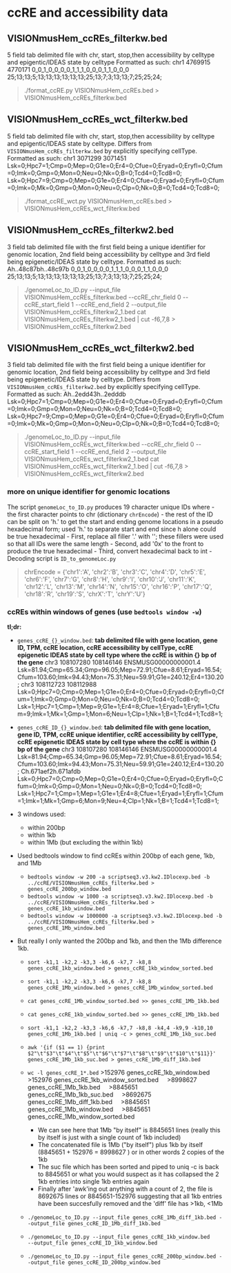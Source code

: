 # ccRE and accessibility data

## VISIONmusHem_ccREs_filterkw.bed
5 field tab delimited file with chr, start, stop,then accessibility by celltype and epigentic/IDEAS state by celltype
Formatted as such:
chr1    4769915 4770171 0_0_1_0_0_0_0_1_1_1_0_0_0_1_1_0_0_0     25;13;13;5;13;13;13;13;13;13;25;13;7;3;13;13;7;25;25;24;

>./format_ccRE.py VISIONmusHem_ccREs.bed > VISIONmusHem_ccREs_filterkw.bed

## VISIONmusHem_ccREs_wct_filterkw.bed
5 field tab delimited file with chr, start, stop,then accessibility by celltype and epigentic/IDEAS state by celltype. Differs from `VISIONmusHem_ccREs_filterkw.bed` by explicitly specifying cellType. Formatted as such:
chr1    3071299 3071451 Lsk=0;Hpc7=1;Cmp=0;Mep=0;G1e=0;Er4=0;Cfue=0;Eryad=0;Eryfl=0;Cfum=0;Imk=0;Gmp=0;Mon=0;Neu=0;Nk=0;B=0;Tcd4=0;Tcd8=0;      Lsk=0;Hpc7=9;Cmp=0;Mep=0;G1e=0;Er4=0;Cfue=0;Eryad=0;Eryfl=0;Cfum=0;Imk=0;Mk=0;Gmp=0;Mon=0;Neu=0;Clp=0;Nk=0;B=0;Tcd4=0;Tcd8=0;

>./format_ccRE_wct.py VISIONmusHem_ccREs.bed > VISIONmusHem_ccREs_wct_filterkw.bed

## VISIONmusHem_ccREs_filterkw2.bed
3 field tab delimited file with the first field being a unique identifier for genomic location, 2nd field being accessibility by celltype and 3rd field being epigenetic/IDEAS state by celltype.
Formatted as such:
Ah..48c87bh..48c97b     0_0_1_0_0_0_0_1_1_1_0_0_0_1_1_0_0_0     25;13;13;5;13;13;13;13;13;13;25;13;7;3;13;13;7;25;25;24;

> ./genomeLoc_to_ID.py --input_file VISIONmusHem_ccREs_filterkw.bed --ccRE_chr_field 0 --ccRE_start_field 1 --ccRE_end_field 2 --output_file VISIONmusHem_ccREs_filterkw2_1.bed
> cat VISIONmusHem_ccREs_filterkw2_1.bed | cut -f6,7,8 > VISIONmusHem_ccREs_filterkw2.bed

## VISIONmusHem_ccREs_wct_filterkw2.bed
3 field tab delimited file with the first field being a unique identifier for genomic location, 2nd field being accessibility by celltype and 3rd field being epigenetic/IDEAS state by celltype. Differs from `VISIONmusHem_ccREs_filterkw2.bed` by explicitly specifying cellType. Formatted as such:
Ah..2edd43h..2edddb     Lsk=0;Hpc7=1;Cmp=0;Mep=0;G1e=0;Er4=0;Cfue=0;Eryad=0;Eryfl=0;Cfum=0;Imk=0;Gmp=0;Mon=0;Neu=0;Nk=0;B=0;Tcd4=0;Tcd8=0;      Lsk=0;Hpc7=9;Cmp=0;Mep=0;G1e=0;Er4=0;Cfue=0;Eryad=0;Eryfl=0;Cfum=0;Imk=0;Mk=0;Gmp=0;Mon=0;Neu=0;Clp=0;Nk=0;B=0;Tcd4=0;Tcd8=0;

> ./genomeLoc_to_ID.py --input_file VISIONmusHem_ccREs_wct_filterkw.bed --ccRE_chr_field 0 --ccRE_start_field 1 --ccRE_end_field 2 --output_file VISIONmusHem_ccREs_wct_filterkw2_1.bed
> cat VISIONmusHem_ccREs_wct_filterkw2_1.bed | cut -f6,7,8 > VISIONmusHem_ccREs_wct_filterkw2.bed

### more on unique identifier for genomic locations
The script `genomeLoc_to_ID.py` produces 19 character unique IDs where
    -   the first character points to chr (dictionary `chrEncode`)
    -   the rest of the ID can be split on 'h.' to get the start and ending genome locations in a pseudo hexadecimal form; used 'h.' to separate start and end since h alone could be true hexadecimal
        -   First, replace all filler '.' with ''; these fillers were used so that all IDs were the same length
        -   Second, add '0x' to the front to produce the true hexadecimal
        -   Third, convert hexadecimal back to int
        -   Decoding script is `ID_to_genomeLoc.py`

>chrEncode = {'chr1':'A',
            'chr2':'B',
            'chr3':'C',
            'chr4':'D',
            'chr5':'E',
            'chr6':'F',
            'chr7':'G',
            'chr8':'H',
            'chr9':'I',
            'chr10':'J',
            'chr11':'K',
            'chr12':'L',
            'chr13':'M',
            'chr14':'N',
            'chr15':'O',
            'chr16':'P',
            'chr17':'Q',
            'chr18':'R',
            'chr19':'S',
            'chrX':'T',
            'chrY':'U'}

### ccREs within windows of genes (use `bedtools window -w`)
**tl;dr:**
  - `genes_ccRE_{}_window.bed`:
  **tab delimited file with gene location, gene ID, TPM, ccRE location, ccRE accessibility by cellType, ccRE epigenetic IDEAS state by cell type where the ccRE is within {} bp of the gene**
  chr3    108107280       108146146       ENSMUSG00000000001.4    Lsk=81.94;Cmp=65.34;Gmp=96.05;Mep=72.91;Cfue=8.61;Eryad=16.54;Cfum=103.60;Imk=94.43;Mon=75.31;Neu=59.91;G1e=240.12;Er4=130.20;  chr3    108112723       108112988
         Lsk=0;Hpc7=0;Cmp=0;Mep=1;G1e=0;Er4=0;Cfue=0;Eryad=0;Eryfl=0;Cfum=1;Imk=0;Gmp=0;Mon=0;Neu=0;Nk=0;B=0;Tcd4=0;Tcd8=0;      Lsk=1;Hpc7=1;Cmp=1;Mep=9;G1e=1;Er4=8;Cfue=1;Eryad=1;Eryfl=1;Cfum=9;Imk=1;Mk=1;Gmp=1;Mon=6;Neu=1;Clp=1;Nk=1;B=1;Tcd4=1;Tcd8=1;
  - `genes_ccRE_ID_{}_window.bed`:
  **tab delimited file with gene location, gene ID, TPM, ccRE unique identifier, ccRE accessibility by cellType, ccRE epigenetic IDEAS state by cell type where the ccRE is within {} bp of the gene**
    chr3    108107280       108146146       ENSMUSG00000000001.4    Lsk=81.94;Cmp=65.34;Gmp=96.05;Mep=72.91;Cfue=8.61;Eryad=16.54;Cfum=103.60;Imk=94.43;Mon=75.31;Neu=59.91;G1e=240.12;Er4=130.20;  Ch.671aef2h.671afdb     Lsk=0;Hpc7=0;Cmp=0;Mep=0;G1e=0;Er4=0;Cfue=0;Eryad=0;Eryfl=0;Cfum=0;Imk=0;Gmp=0;Mon=1;Neu=0;Nk=0;B=0;Tcd4=0;Tcd8=0;      Lsk=1;Hpc7=1;Cmp=1;Mep=1;G1e=1;Er4=8;Cfue=1;Eryad=1;Eryfl=1;Cfum=1;Imk=1;Mk=1;Gmp=6;Mon=9;Neu=4;Clp=1;Nk=1;B=1;Tcd4=1;Tcd8=1;
  - 3 windows used:
    - within 200bp
    - within 1kb 
    - within 1Mb (but excluding the within 1kb)



- Used bedtools window to find ccREs within 200bp of each gene, 1kb, and 1Mb
  - `bedtools window -w 200 -a scriptseq3.v3.kw2.IDlocexp.bed -b ../ccRE/VISIONmusHem_ccREs_filterkw.bed > genes_ccRE_200bp_window.bed`
  - `bedtools window -w 1000 -a scriptseq3.v3.kw2.IDlocexp.bed -b ../ccRE/VISIONmusHem_ccREs_filterkw.bed > genes_ccRE_1kb_window.bed`
  - `bedtools window -w 1000000 -a scriptseq3.v3.kw2.IDlocexp.bed -b ../ccRE/VISIONmusHem_ccREs_filterkw.bed > genes_ccRE_1Mb_window.bed`  
- But really I only wanted the 200bp and 1kb, and then the 1Mb difference 1kb.
  - `sort -k1,1 -k2,2 -k3,3 -k6,6 -k7,7 -k8,8 genes_ccRE_1kb_window.bed > genes_ccRE_1kb_window_sorted.bed`
  - `sort -k1,1 -k2,2 -k3,3 -k6,6 -k7,7 -k8,8 genes_ccRE_1Mb_window.bed > genes_ccRE_1Mb_window_sorted.bed`
  - `cat genes_ccRE_1Mb_window_sorted.bed >> genes_ccRE_1Mb_1kb.bed`
  - `cat genes_ccRE_1kb_window_sorted.bed >> genes_ccRE_1Mb_1kb.bed` 
  - `sort -k1,1 -k2,2 -k3,3 -k6,6 -k7,7 -k8,8 -k4,4 -k9,9 -k10,10 genes_ccRE_1Mb_1kb.bed | uniq -c > genes_ccRE_1Mb_1kb_suc.bed`
  - `awk '{if ($1 == 1) {print $2"\t"$3"\t"$4"\t"$5"\t"$6"\t"$7"\t"$8"\t"$9"\t"$10"\t"$11}}' genes_ccRE_1Mb_1kb_suc.bed > genes_ccRE_1Mb_diff_1kb.bed`
  - `wc -l genes_ccRE_1*.bed`
         >152976 genes_ccRE_1kb_window.bed
         >152976 genes_ccRE_1kb_window_sorted.bed
        >8998627 genes_ccRE_1Mb_1kb.bed
        >8845651 genes_ccRE_1Mb_1kb_suc.bed
        >8692675 genes_ccRE_1Mb_diff_1kb.bed
        >8845651 genes_ccRE_1Mb_window.bed
        >8845651 genes_ccRE_1Mb_window_sorted.bed

    - We can see here that 1Mb "by itself" is 8845651 lines (really this by itself is just with a single count of 1kb included)
    - The concatenated file is 1Mb ("by itself") plus 1kb by itself (8845651 + 152976 = 8998627 ) or in other words 2 copies of the 1kb
    - The suc file which has been sorted and piped to uniq -c is back to 8845651 or what you would suspect as it has collapsed the 2 1kb entries into single 1kb entries again
    - Finally after 'awk'ing out anything with a count of 2, the file is 8692675 lines or 8845651-152976 suggesting that all 1kb entries have been succesfully removed and the 'diff' file has >1kb, <1Mb
  - `./genomeLoc_to_ID.py --input_file genes_ccRE_1Mb_diff_1kb.bed --output_file genes_ccRE_ID_1Mb_diff_1kb.bed`
  - `./genomeLoc_to_ID.py --input_file genes_ccRE_1kb_window.bed    --output_file genes_ccRE_ID_1kb_window.bed`                                                  
  - `./genomeLoc_to_ID.py --input_file genes_ccRE_200bp_window.bed --output_file genes_ccRE_ID_200bp_window.bed`
